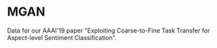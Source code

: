 # MGAN

Data for our AAAI'19 paper "Exploiting Coarse-to-Fine Task Transfer for Aspect-level Sentiment Classification".


